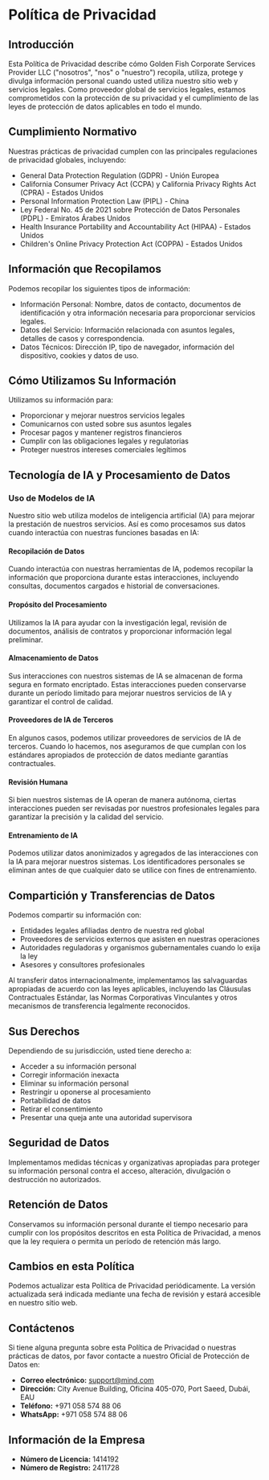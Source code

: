 # Política de Privacidad

## Introducción

Esta Política de Privacidad describe cómo Golden Fish Corporate Services Provider LLC ("nosotros", "nos" o "nuestro") recopila, utiliza, protege y divulga información personal cuando usted utiliza nuestro sitio web y servicios legales. Como proveedor global de servicios legales, estamos comprometidos con la protección de su privacidad y el cumplimiento de las leyes de protección de datos aplicables en todo el mundo.

## Cumplimiento Normativo

Nuestras prácticas de privacidad cumplen con las principales regulaciones de privacidad globales, incluyendo:

- General Data Protection Regulation (GDPR) - Unión Europea
- California Consumer Privacy Act (CCPA) y California Privacy Rights Act (CPRA) - Estados Unidos
- Personal Information Protection Law (PIPL) - China
- Ley Federal No. 45 de 2021 sobre Protección de Datos Personales (PDPL) - Emiratos Árabes Unidos
- Health Insurance Portability and Accountability Act (HIPAA) - Estados Unidos
- Children\'s Online Privacy Protection Act (COPPA) - Estados Unidos

## Información que Recopilamos

Podemos recopilar los siguientes tipos de información:

- Información Personal: Nombre, datos de contacto, documentos de identificación y otra información necesaria para proporcionar servicios legales.
- Datos del Servicio: Información relacionada con asuntos legales, detalles de casos y correspondencia.
- Datos Técnicos: Dirección IP, tipo de navegador, información del dispositivo, cookies y datos de uso.

## Cómo Utilizamos Su Información

Utilizamos su información para:

- Proporcionar y mejorar nuestros servicios legales
- Comunicarnos con usted sobre sus asuntos legales
- Procesar pagos y mantener registros financieros
- Cumplir con las obligaciones legales y regulatorias
- Proteger nuestros intereses comerciales legítimos

## Tecnología de IA y Procesamiento de Datos

### Uso de Modelos de IA

Nuestro sitio web utiliza modelos de inteligencia artificial (IA) para mejorar la prestación de nuestros servicios. Así es como procesamos sus datos cuando interactúa con nuestras funciones basadas en IA:

#### Recopilación de Datos

Cuando interactúa con nuestras herramientas de IA, podemos recopilar la información que proporciona durante estas interacciones, incluyendo consultas, documentos cargados e historial de conversaciones.

#### Propósito del Procesamiento

Utilizamos la IA para ayudar con la investigación legal, revisión de documentos, análisis de contratos y proporcionar información legal preliminar.

#### Almacenamiento de Datos

Sus interacciones con nuestros sistemas de IA se almacenan de forma segura en formato encriptado. Estas interacciones pueden conservarse durante un período limitado para mejorar nuestros servicios de IA y garantizar el control de calidad.

#### Proveedores de IA de Terceros

En algunos casos, podemos utilizar proveedores de servicios de IA de terceros. Cuando lo hacemos, nos aseguramos de que cumplan con los estándares apropiados de protección de datos mediante garantías contractuales.

#### Revisión Humana

Si bien nuestros sistemas de IA operan de manera autónoma, ciertas interacciones pueden ser revisadas por nuestros profesionales legales para garantizar la precisión y la calidad del servicio.

#### Entrenamiento de IA

Podemos utilizar datos anonimizados y agregados de las interacciones con la IA para mejorar nuestros sistemas. Los identificadores personales se eliminan antes de que cualquier dato se utilice con fines de entrenamiento.

## Compartición y Transferencias de Datos

Podemos compartir su información con:

- Entidades legales afiliadas dentro de nuestra red global
- Proveedores de servicios externos que asisten en nuestras operaciones
- Autoridades reguladoras y organismos gubernamentales cuando lo exija la ley
- Asesores y consultores profesionales

Al transferir datos internacionalmente, implementamos las salvaguardas apropiadas de acuerdo con las leyes aplicables, incluyendo las Cláusulas Contractuales Estándar, las Normas Corporativas Vinculantes y otros mecanismos de transferencia legalmente reconocidos.

## Sus Derechos

Dependiendo de su jurisdicción, usted tiene derecho a:

- Acceder a su información personal
- Corregir información inexacta
- Eliminar su información personal
- Restringir u oponerse al procesamiento
- Portabilidad de datos
- Retirar el consentimiento
- Presentar una queja ante una autoridad supervisora

## Seguridad de Datos

Implementamos medidas técnicas y organizativas apropiadas para proteger su información personal contra el acceso, alteración, divulgación o destrucción no autorizados.

## Retención de Datos

Conservamos su información personal durante el tiempo necesario para cumplir con los propósitos descritos en esta Política de Privacidad, a menos que la ley requiera o permita un período de retención más largo.

## Cambios en esta Política

Podemos actualizar esta Política de Privacidad periódicamente. La versión actualizada será indicada mediante una fecha de revisión y estará accesible en nuestro sitio web.

## Contáctenos

Si tiene alguna pregunta sobre esta Política de Privacidad o nuestras prácticas de datos, por favor contacte a nuestro Oficial de Protección de Datos en:

- **Correo electrónico:** support@mind.com
- **Dirección:** City Avenue Building, Oficina 405-070, Port Saeed, Dubái, EAU
- **Teléfono:** +971 058 574 88 06
- **WhatsApp:** +971 058 574 88 06

## Información de la Empresa

- **Número de Licencia:** 1414192
- **Número de Registro:** 2411728
